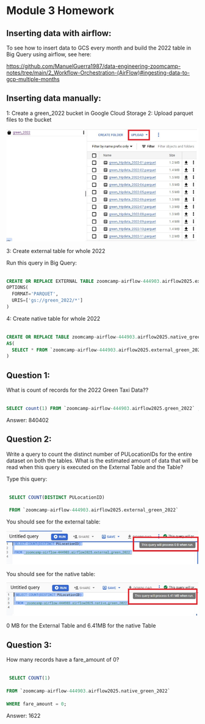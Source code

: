 # Module 3 Homework

## Inserting data with airflow:

To see how to insert data to GCS every month and build the 2022 table in Big Query using airflow, see here:

https://github.com/ManuelGuerra1987/data-engineering-zoomcamp-notes/tree/main/2_Workflow-Orchestration-(AirFlow)#ingesting-data-to-gcp-multiple-months

## Inserting data manually:

1: Create a green_2022 bucket in Google Cloud Storage
2: Upload parquet files to the bucket

![hw1](images/hw1.jpg)

3: Create external table for whole 2022

Run this query in Big Query:

```sql

CREATE OR REPLACE EXTERNAL TABLE zoomcamp-airflow-444903.airflow2025.external_green_2022
OPTIONS(
  FORMAT='PARQUET',
  URIS=['gs://green_2022/*']
)

```

4: Create native table for whole 2022

```sql

CREATE OR REPLACE TABLE zoomcamp-airflow-444903.airflow2025.native_green_2022
AS(
  SELECT * FROM `zoomcamp-airflow-444903.airflow2025.external_green_2022`
)

```


## Question 1:

What is count of records for the 2022 Green Taxi Data??

```sql

SELECT count(1) FROM `zoomcamp-airflow-444903.airflow2025.green_2022` ;

```

Answer: 840402


## Question 2:

Write a query to count the distinct number of PULocationIDs for the entire dataset on both the tables.
What is the estimated amount of data that will be read when this query is executed on the External Table and the Table?

Type this query:

```sql

 SELECT COUNT(DISTINCT PULocationID)

 FROM `zoomcamp-airflow-444903.airflow2025.external_green_2022`
 ```

You should see for the external table:

 ![hw2](images/hw2.jpg)

You should see for the native table:

 ![hw3](images/hw3.jpg)

 0 MB for the External Table and 6.41MB for the native Table

 ## Question 3:

How many records have a fare_amount of 0?

 ```sql

  SELECT COUNT(1)

 FROM `zoomcamp-airflow-444903.airflow2025.native_green_2022`

 WHERE fare_amount = 0;
 ```

 Answer: 1622